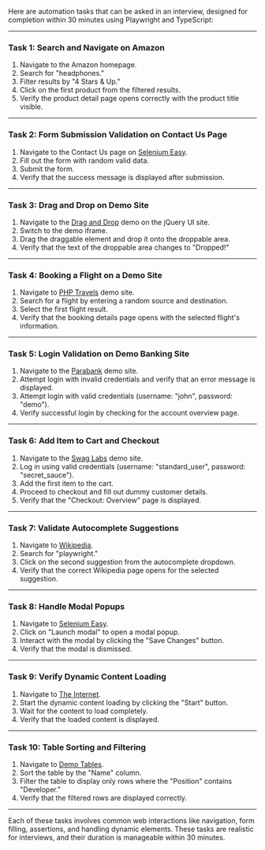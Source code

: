 Here are automation tasks that can be asked in an interview, designed for completion within 30 minutes using Playwright and TypeScript:

---

### Task 1: Search and Navigate on Amazon
1. Navigate to the Amazon homepage.
2. Search for "headphones."
3. Filter results by "4 Stars & Up."
4. Click on the first product from the filtered results.
5. Verify the product detail page opens correctly with the product title visible.

---

### Task 2: Form Submission Validation on Contact Us Page
1. Navigate to the Contact Us page on [Selenium Easy](https://www.seleniumeasy.com/test/input-form-demo.html).
2. Fill out the form with random valid data.
3. Submit the form.
4. Verify that the success message is displayed after submission.

---

### Task 3: Drag and Drop on Demo Site
1. Navigate to the [Drag and Drop](https://jqueryui.com/droppable/) demo on the jQuery UI site.
2. Switch to the demo iframe.
3. Drag the draggable element and drop it onto the droppable area.
4. Verify that the text of the droppable area changes to "Dropped!"

---

### Task 4: Booking a Flight on a Demo Site
1. Navigate to [PHP Travels](https://phptravels.net/) demo site.
2. Search for a flight by entering a random source and destination.
3. Select the first flight result.
4. Verify that the booking details page opens with the selected flight's information.

---

### Task 5: Login Validation on Demo Banking Site
1. Navigate to the [Parabank](https://parabank.parasoft.com/parabank/index.htm) demo site.
2. Attempt login with invalid credentials and verify that an error message is displayed.
3. Attempt login with valid credentials (username: "john", password: "demo").
4. Verify successful login by checking for the account overview page.

---

### Task 6: Add Item to Cart and Checkout
1. Navigate to the [Swag Labs](https://www.saucedemo.com/) demo site.
2. Log in using valid credentials (username: "standard_user", password: "secret_sauce").
3. Add the first item to the cart.
4. Proceed to checkout and fill out dummy customer details.
5. Verify that the "Checkout: Overview" page is displayed.

---

### Task 7: Validate Autocomplete Suggestions
1. Navigate to [Wikipedia](https://www.wikipedia.org/).
2. Search for "playwright."
3. Click on the second suggestion from the autocomplete dropdown.
4. Verify that the correct Wikipedia page opens for the selected suggestion.

---

### Task 8: Handle Modal Popups
1. Navigate to [Selenium Easy](https://www.seleniumeasy.com/test/bootstrap-modal-demo.html).
2. Click on "Launch modal" to open a modal popup.
3. Interact with the modal by clicking the "Save Changes" button.
4. Verify that the modal is dismissed.

---

### Task 9: Verify Dynamic Content Loading
1. Navigate to [The Internet](https://the-internet.herokuapp.com/dynamic_loading/1).
2. Start the dynamic content loading by clicking the "Start" button.
3. Wait for the content to load completely.
4. Verify that the loaded content is displayed.

---

### Task 10: Table Sorting and Filtering
1. Navigate to [Demo Tables](https://www.seleniumeasy.com/test/table-sort-search-demo.html).
2. Sort the table by the "Name" column.
3. Filter the table to display only rows where the "Position" contains "Developer."
4. Verify that the filtered rows are displayed correctly.

---

Each of these tasks involves common web interactions like navigation, form filling, assertions, and handling dynamic elements. These tasks are realistic for interviews, and their duration is manageable within 30 minutes.
